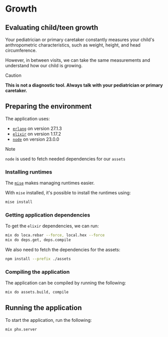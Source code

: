 # Growth

## Evaluating child/teen growth

Your pediatrician or primary caretaker constantly measures your child's anthropometric characteristics, such as weight, height, and head circumference.

However, in between visits, we can take the same measurements and understand how our child is growing.

> [!CAUTION]
> **This is not a diagnostic tool. Always talk with your pediatrician or primary caretaker.**

## Preparing the environment

The application uses:

* [`erlang`](https://www.erlang.org/) on version 27.1.3
* [`elixir`](https://elixir-lang.org/) on version 1.17.2
* [`node`](https://nodejs.org/en) on version 23.0.0

> [!NOTE]
> `node` is used to fetch needed dependencies for our `assets`

### Installing runtimes

The [`mise`](https://mise.jdx.dev) makes managing runtimes easier.

With `mise` installed, it's possible to install the runtimes using:

```bash
mise install
```

### Getting application dependencies

To get the `elixir` dependencies, we can run:

```bash
mix do loca.rebar --force, local.hex --force
mix do deps.get, deps.compile
```

We also need to fetch the dependencies for the assets:

```bash
npm install --prefix ./assets
```

### Compiling the application

The application can be compiled by running the following:

```bash
mix do assets.build, compile
```

## Running the application

To start the application, run the following:

```bash
mix phx.server
```
